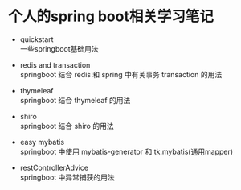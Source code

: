 # 个人的spring boot相关学习笔记

- quickstart  
一些springboot基础用法

- redis and transaction  
springboot 结合 redis 和 spring 中有关事务 transaction 的用法

- thymeleaf  
springboot 结合 thymeleaf 的用法

- shiro  
springboot 结合 shiro 的用法

- easy mybatis  
springboot 中使用 mybatis-generator 和 tk.mybatis(通用mapper)  

- restControllerAdvice  
springboot 中异常捕获的用法  

